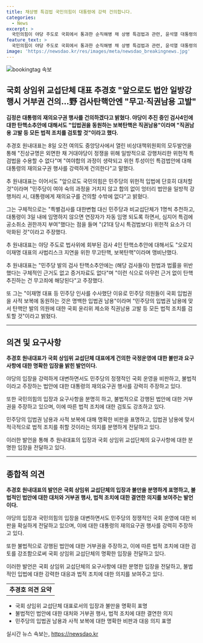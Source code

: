 ```yaml
---
title: 채상병 특검법 국민의힘이 대통령에 강력 건의합니다.
categories:
  - News
excerpt: >
  국민의힘이 야당 주도로 국회에서 통과한 순직해병 채 상병 특검법과 관련, 윤석열 대통령의 재의요구권 행사를 건의했다. 또한, 검사 4인 탄핵소추안에 대해 보복탄핵으로 지적하며, 근거 없는 탄핵 추진을 비판하고 법적 조치를 검토할 것을 밝혔다. 이에 대해 추경호 원내대표는 민주당의 위헌적 입법에 대처하고 대통령에게 재의요구를 건의할 것이라고 강조했다.
feature_text: >
  국민의힘이 야당 주도로 국회에서 통과한 순직해병 채 상병 특검법과 관련, 윤석열 대통령의 재의요구권 행사를 건의했다. 또한, 검사 4인 탄핵소추안에 대해 보복탄핵으로 지적하며, 근거 없는 탄핵 추진을 비판하고 법적 조치를 검토할 것을 밝혔다. 이에 대해 추경호 원내대표는 민주당의 위헌적 입법에 대처하고 대통령에게 재의요구를 건의할 것이라고 강조했다.
image: 'https://newsdao.kr/res/images/meta/newsdao_breakingnews.jpg'
---
```


<p><img src="https://newsdao.kr/res/images/meta/newsdao_breakingnews.jpg" alt="bookingtag 속보" /></p>

<h2>국회 상임위 교섭단체 대표 추경호 "앞으로도 법안 일방강행시 거부권 건의…野 검사탄핵안엔 "무고·직권남용 고발"</h2>

<p data-ke-size="size16"><b>김정은 대통령의 재의요구권 행사를 건의하겠다고 밝혔다. 야당이 추진 중인 검사4인에 대한 탄핵소추안에 대해서도 "입법권을 동원하는 보복탄핵은 직권남용"이라며 "직권남용 고발 등 모든 법적 조치를 검토할 것"이라고 했다.</b></p>

<p data-ke-size="size16">추경호 원내대표는 8일 오전 여의도 중앙당사에서 열린 비상대책위원회의 모두발언을 통해 "진상규명은 외면한 채 거대야당이 정쟁을 위해 일방적으로 강행처리한 위헌적 특검법을 수용할 수 없다"며 "여야합의 과정이 생략되고 위헌 투성이인 특검법안에 대해 대통령의 재의요구권 행사를 강력하게 건의한다"고 말했다.</p>

<p data-ke-size="size16">추 원내대표는 이어서도 "앞으로도 국민의힘은 민주당의 위헌적 입법에 단호히 대처할 것"이라며 "민주당이 여야 숙의 과정을 거치지 않고 합의 없이 엉터리 법안을 일방적 강행처리 시, 대통령에게 재의요구를 건의할 수밖에 없다"고 밝혔다.</p>

<p data-ke-size="size16">그는 구체적으로는 "특별검사를 대한변협 대신 민주당과 비교섭단체가 1명씩 추천하고, 대통령이 3일 내에 임명하지 않으면 연장자가 자동 임명 되도록 하면서, 심지어 특검에 공소취소 권한까지 부여"했다는 점을 들며 "(21대 당시 특검법보다) 위헌적 요소가 더 악화된 것"이라고 주장했다.</p>

<p data-ke-size="size16">추 원내대표는 야당 주도로 법사위에 회부된 검사 4인 탄핵소추안에 대해서도 "오로지 이재명 대표의 사법리스크 지연을 위한 무고탄핵, 보복탄핵"이라며 맹비난했다.</p>

<p data-ke-size="size16">추 원내대표는 "민주당 발의 검사 탄핵소추안에는 (해당 검사들이) 헌법과 법률을 위반했다는 구체적인 근거도 없고 증거자료도 없다"며 "이런 식으로 아무런 근거 없이 탄핵 추진하는 건 무고죄에 해당된다"고 주장했다.</p>

<p data-ke-size="size16">또 그는 "이재명 대표 등 민주당 인사를 수사했단 이유로 민주당 의원들이 국회 입법권을 사적 보복에 동원하는 것은 명백한 입법권 남용"이라며 "민주당의 입법권 남용에 맞서 탄핵안 발의 의원에 대한 국회 윤리위 제소와 직권남용 고발 등 모든 법적 조치를 검토할 것"이라고 밝혔다.</p>

<hr>

<h2 data-ke-size="size26">의견 및 요구사항</h2>

<p data-ke-size="size16"><b>추경호 원내대표가 국회 상임위 교섭단체 대표에게 건의한 국정운영에 대한 불만과 요구사항에 대한 명확한 입장을 밝힌 발언이다.</b></p>

<p data-ke-size="size16">야당의 입장을 강력하게 대변하면서도 민주당의 정쟁적인 국회 운영을 비판하고, 불법적이라고 주장하는 법안에 대한 대통령의 재의요구권 행사를 강력히 주장하고 있다.</p>

<p data-ke-size="size16">또한 국민의힘의 입장과 요구사항을 분명히 하고, 불법적으로 강행된 법안에 대한 거부권을 주장하고 있으며, 이에 따른 법적 조치에 대한 검토도 강조하고 있다.</p>

<p data-ke-size="size16">민주당의 입법권 남용과 사적 보복에 대해 명확한 비판을 표명하고, 입법권 남용에 맞서 적극적으로 법적 조치를 취할 것이라는 의지를 분명하게 전달하고 있다.</p>

<p data-ke-size="size16">이러한 발언을 통해 추 원내대표의 입장과 국회 상임위 교섭단체의 요구사항에 대한 분명한 입장을 전달하고 있다.</p>

<hr>

<h2 data-ke-size="size26">종합적 의견</h2>

<p data-ke-size="size16"><b>추경호 원내대표의 발언은 국회 상임위 교섭단체의 입장과 불만을 분명하게 표명하고, 불법적인 법안에 대한 대처와 거부권 행사, 법적 조치에 대한 결연한 의지를 보여주는 발언이다.</b></p>

<p data-ke-size="size16">야당의 입장과 국민의힘의 입장을 대변하면서도 민주당의 정쟁적인 국회 운영에 대한 비판을 확실하게 전달하고 있으며, 이에 대한 대통령의 재의요구권 행사를 강력히 주장하고 있다.</p>

<p data-ke-size="size16">또한 불법적으로 강행된 법안에 대한 거부권을 주장하고, 이에 따른 법적 조치에 대한 검토를 강조함으로써 국회 상임위 교섭단체의 명확한 입장을 전달하고 있다.</p>

<p data-ke-size="size16">이러한 발언은 국회 상임위 교섭단체의 요구사항에 대한 분명한 입장을 전달하고, 불법적인 입법에 대한 강력한 대응과 법적 조치에 대한 의지를 보여주고 있다.</p>

<table>
    <tr>
        <td style="text-align: center; height: 17px;"><b>추경호 의견 요약</b></td>
    </tr>
</table>

<ul>
    <li>국회 상임위 교섭단체 대표로서의 입장과 불만을 명확히 표명</li>
    <li>불법적인 법안에 대한 대처와 거부권 행사, 법적 조치에 대한 결연한 의지</li>
    <li>민주당의 입법권 남용과 사적 보복에 대한 명확한 비판과 대응 의지 표명</li>
</ul>
실시간 뉴스 속보는, <a href="https://newsdao.kr" rel="dofollow">https://newsdao.kr</a>


